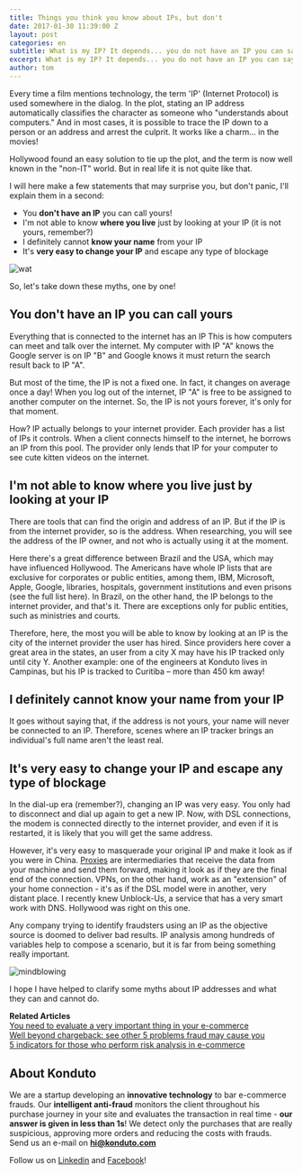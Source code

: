 ```yaml
---
title: Things you think you know about IPs, but don't
date: 2017-01-30 11:39:00 Z
layout: post
categories: en
subtitle: What is my IP? It depends... you do not have an IP you can say it is yours!
excerpt: What is my IP? It depends... you do not have an IP you can say it is yours!
author: tom
---
```


Every time a film mentions technology, the term 'IP' (Internet Protocol) is used somewhere in the dialog. In the plot, stating an IP address automatically classifies the character as someone who "understands about computers." And in most cases, it is possible to trace the IP down to a person or an address and arrest the culprit. It works like a charm... in the movies!

Hollywood found an easy solution to tie up the plot, and the term is now well known in the "non-IT" world. But in real life it is not quite like that.

I will here make a few statements that may surprise you, but don't panic, I'll explain them in a second:

- You **don't have an IP** you can call yours!  
- I'm not able to know **where you live** just by looking at your IP (it is not yours, remember?)  
- I definitely cannot **know your name** from your IP  
- It's **very easy to change your IP** and escape any type of blockage

![wat](/images/160622-wat.gif)

So, let's take down these myths, one by one!

## You don't have an IP you can call yours

Everything that is connected to the internet has an IP This is how computers can meet and talk over the internet. My computer with IP "A" knows the Google server is on IP "B" and Google knows it must return the search result back to IP "A".

But most of the time, the IP is not a fixed one. In fact, it changes on average once a day! When you log out of the internet, IP "A" is free to be assigned to another computer on the internet. So, the IP is not yours forever, it's only for that moment.

How? IP actually belongs to your internet provider. Each provider has a list of IPs it controls. When a client connects himself to the internet, he borrows an IP from this pool. The provider only lends that IP for your computer to see cute kitten videos on the internet.

## I'm not able to know where you live just by looking at your IP 

There are tools that can find the origin and address of an IP. But if the IP is from the internet provider, so is the address. When researching, you will see the address of the IP owner, and not who is actually using it at the moment.

Here there's a great difference between Brazil and the USA, which may have influenced Hollywood. The Americans have whole IP lists that are exclusive for corporates or public entities, among them, IBM, Microsoft, Apple, Google, libraries, hospitals, government institutions and even prisons (see the full list here). In Brazil, on the other hand, the IP belongs to the internet provider, and that's it. There are exceptions only for public entities, such as ministries and courts.

Therefore, here, the most you will be able to know by looking at an IP is the city of the internet provider the user has hired. Since providers here cover a great area in the states, an user from a city X may have his IP tracked only until city Y. Another example: one of the engineers at Konduto lives in Campinas, but his IP is tracked to Curitiba – more than 450 km away!

## I definitely cannot know your name from your IP

It goes without saying that, if the address is not yours, your name will never be connected to an IP. Therefore, scenes where an IP tracker brings an individual's full name aren't the least real.

## It's very easy to change your IP and escape any type of blockage

In the dial-up era (remember?), changing an IP was very easy. You only had to disconnect and dial up again to get a new IP. Now, with DSL connections, the modem is connected directly to the internet provider, and even if it is restarted, it is likely that you will get the same address.

However, it's very easy to masquerade your original IP and make it look as if you were in China. [Proxies](https://en.wikipedia.org/wiki/Proxy) are intermediaries that receive the data from your machine and send them forward, making it look as if they are the final end of the connection. VPNs, on the other hand, work as an "extension" of your home connection - it's as if the DSL model were in another, very distant place. I recently knew Unblock-Us, a service that has a very smart work with DNS. Hollywood was right on this one.

Any company trying to identify fraudsters using an IP as the objective source is doomed to deliver bad results. IP analysis among hundreds of variables help to compose a scenario, but it is far from being something really important.

![mindblowing](/images/160622-mindblowing.gif)

I hope I have helped to clarify some myths about IP addresses and what they can and cannot do.

**Related Articles**  
[You need to evaluate a very important thing in your e-commerce](https://blog.konduto.com/en/2016/11/you-need-to-evaluate-a-very-important-thing-in-your-ecommerce/?utm_source=konduto&utm_medium=blog-en&utm_campaign=conteudo)  
[Well beyond chargeback: see other 5 problems fraud may cause you](https://blog.konduto.com/en/2016/08/5-problems-fraud-may-cause-you/?utm_source=konduto&utm_medium=blog-en&utm_campaign=conteudo)  
[5 indicators for those who perform risk analysis in e-commerce](https://blog.konduto.com/en/2016/06/5-indicators-for-those-who-performe-risk-analysis-in-ecommerce/?utm_source=konduto&utm_medium=blog-en&utm_campaign=conteudo)

## About Konduto

We are a startup developing an **innovative technology** to bar e-commerce frauds. Our **intelligent anti-fraud** monitors the client throughout his purchase journey in your site and evaluates the transaction in real time - **our answer is given in less than 1s**! We detect only the purchases that are really suspicious, approving more orders and reducing the costs with frauds. Send us an e-mail on **hi@konduto.com**

Follow us on [Linkedin](https://www.linkedin.com/company/konduto) and [Facebook](https://www.facebook.com/konduto)!
